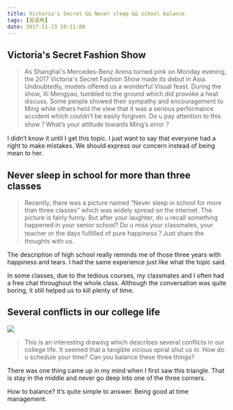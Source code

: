 ```yaml
---
title: Victoria's Secret && Never sleep && school balance
tags: [英语角]
date: 2017-11-23 19:11:00
---
```


## Victoria's Secret Fashion Show

> As Shanghai's Mercedes-Benz Arena turned pink on Monday evening, the 2017 Victoria's Secret Fashion Show made its debut in Asia. Undoubtedly, models offered us a wonderful Visual feast. During the show, Xi Mengyao, tumbled to the ground which did provoke a heat discuss. Some people showed their sympathy and encouragement to Ming while others held the view that it was a serious performance accident which couldn’t be easily forgiven. Do u pay attention to this show？What’s your attitude towards Ming’s  error？

I didn’t know it until I get this topic. I just want to say that everyone had a right to make mistakes. We should express our concern instead of being mean to her.

<!--more-->

## Never sleep in school for more than three classes

> Recently, there was a picture named “Never sleep in school for more than three classes” which was widely spread on the internet. The picture is fairly funny. But after your laughter, do u recall something happened in your senior school? Do u miss your classmates, your teacher or the days fulfilled of pure happiness？Just share the thoughts with us.

The description of high school really reminds me of those three years with happiness and tears. I had the same experience just like what the topic said.

In some classes, due to the tedious courses, my classmates and I often had a free chat throughout the whole  class. Although the conversation was quite boring, it still helped us to kill plenty of time.

## Several conflicts in our college life

![](http://mmbiz.qpic.cn/mmbiz_jpg/8EqgicIBULMFyBIcu6FbicCtPmm2Gv3mXXvS9uVOxH1FTCAiaDU3t6GCEvP7pO1FEtws9rlbnUFWa1icebVoowia2PQ/640?wx_fmt=jpeg&tp=webp&wxfrom=5&wx_lazy=1)

> This is an interesting drawing which describes several conflicts in our college life. It seemed that a tangible vicious spiral shut us in. How do u schedule your time? Can you balance these three things?

There was one thing came up in my mind when I first saw this triangle. That is stay in the middle and never go deep into one of the three corners.

How to balance? It’s quite simple to answer. Being good at time management.